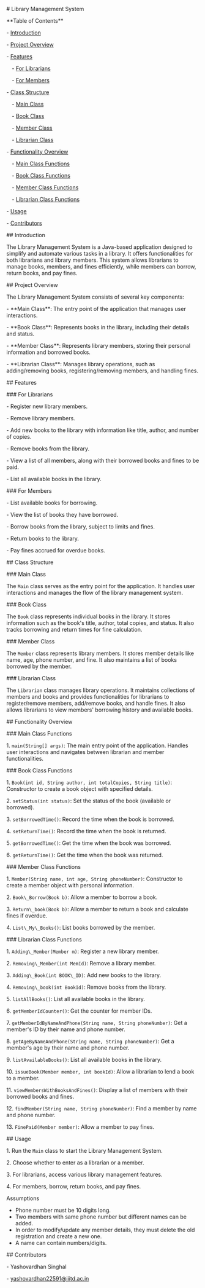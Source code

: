 ﻿\# Library Management System

\*\*Table of Contents\*\*

\- [Introduction](#introduction)

\- [Project Overview](#project-overview)

\- [Features](#features)

`  `- [For Librarians](#for-librarians)

`  `- [For Members](#for-members)

\- [Class Structure](#class-structure)

`  `- [Main Class](#main-class)

`  `- [Book Class](#book-class)

`  `- [Member Class](#member-class)

`  `- [Librarian Class](#librarian-class)

\- [Functionality Overview](#functionality-overview)

`  `- [Main Class Functions](#main-class-functions)

`  `- [Book Class Functions](#book-class-functions)

`  `- [Member Class Functions](#member-class-functions)

`  `- [Librarian Class Functions](#librarian-class-functions)

\- [Usage](#usage)

\- [Contributors](#contributors)

\## Introduction

The Library Management System is a Java-based application designed to simplify and automate various tasks in a library. It offers functionalities for both librarians and library members. This system allows librarians to manage books, members, and fines efficiently, while members can borrow, return books, and pay fines.

\## Project Overview

The Library Management System consists of several key components:

\- \*\*Main Class\*\*: The entry point of the application that manages user interactions.

\- \*\*Book Class\*\*: Represents books in the library, including their details and status.

\- \*\*Member Class\*\*: Represents library members, storing their personal information and borrowed books.

\- \*\*Librarian Class\*\*: Manages library operations, such as adding/removing books, registering/removing members, and handling fines.

\## Features

\### For Librarians

\- Register new library members.

\- Remove library members.

\- Add new books to the library with information like title, author, and number of copies.

\- Remove books from the library.

\- View a list of all members, along with their borrowed books and fines to be paid.

\- List all available books in the library.

\### For Members

\- List available books for borrowing.

\- View the list of books they have borrowed.

\- Borrow books from the library, subject to limits and fines.

\- Return books to the library.

\- Pay fines accrued for overdue books.

\## Class Structure

\### Main Class

The `Main` class serves as the entry point for the application. It handles user interactions and manages the flow of the library management system.

\### Book Class

The `Book` class represents individual books in the library. It stores information such as the book's title, author, total copies, and status. It also tracks borrowing and return times for fine calculation.

\### Member Class

The `Member` class represents library members. It stores member details like name, age, phone number, and fine. It also maintains a list of books borrowed by the member.

\### Librarian Class

The `Librarian` class manages library operations. It maintains collections of members and books and provides functionalities for librarians to register/remove members, add/remove books, and handle fines. It also allows librarians to view members' borrowing history and available books.

\## Functionality Overview

\### Main Class Functions

1\. `main(String[] args)`: The main entry point of the application. Handles user interactions and navigates between librarian and member functionalities.

\### Book Class Functions

1\. `Book(int id, String author, int totalCopies, String title)`: Constructor to create a book object with specified details.

2\. `setStatus(int status)`: Set the status of the book (available or borrowed).

3\. `setBorrowedTime()`: Record the time when the book is borrowed.

4\. `setReturnTime()`: Record the time when the book is returned.

5\. `getBorrowedTime()`: Get the time when the book was borrowed.

6\. `getReturnTime()`: Get the time when the book was returned.

\### Member Class Functions

1\. `Member(String name, int age, String phoneNumber)`: Constructor to create a member object with personal information.

2\. `Book\_Borrow(Book b)`: Allow a member to borrow a book.

3\. `Return\_book(Book b)`: Allow a member to return a book and calculate fines if overdue.

4\. `List\_My\_Books()`: List books borrowed by the member.

\### Librarian Class Functions

1\. `Adding\_Member(Member m)`: Register a new library member.

2\. `Removing\_Member(int MemId)`: Remove a library member.

3\. `Adding\_Book(int BOOK\_ID)`: Add new books to the library.

4\. `Removing\_book(int BookId)`: Remove books from the library.

5\. `listAllBooks()`: List all available books in the library.

6\. `getMemberIdCounter()`: Get the counter for member IDs.

7\. `getMemberIdByNameAndPhone(String name, String phoneNumber)`: Get a member's ID by their name and phone number.

8\. `getAgeByNameAndPhone(String name, String phoneNumber)`: Get a member's age by their name and phone number.

9\. `listAvailableBooks()`: List all available books in the library.

10\. `issueBook(Member member, int bookId)`: Allow a librarian to lend a book to a member.

11\. `viewMembersWithBooksAndFines()`: Display a list of members with their borrowed books and fines.

12\. `findMember(String name, String phoneNumber)`: Find a member by name and phone number.

13\. `FinePaid(Member member)`: Allow a member to pay fines.

\## Usage

1\. Run the `Main` class to start the Library Management System.

2\. Choose whether to enter as a librarian or a member.

3\. For librarians, access various library management features.

4\. For members, borrow, return books, and pay fines.

Assumptions

- Phone number must be 10 digits long.
- Two members with same phone number but different names can be added.
- In order to modify/update any member details, they must delete the old registration and create a new one.
- A name can contain numbers/digits.


\## Contributors

\- Yashovardhan Singhal

\- yashovardhan22591@iiitd.ac.in



